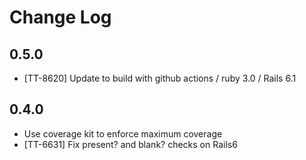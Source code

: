 # Change Log

## 0.5.0

- [TT-8620] Update to build with github actions / ruby 3.0 / Rails 6.1

## 0.4.0

* Use coverage kit to enforce maximum coverage
* [TT-6631] Fix present? and blank? checks on Rails6

